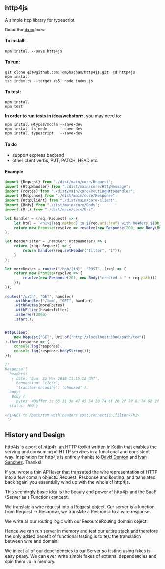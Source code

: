 ## http4js

A simple http library for typescript

Read the [docs](https://tomshacham.github.io/http4js/) here

#### To install:

`npm install --save http4js`

#### To run:

```
git clone git@github.com:TomShacham/http4js.git  cd http4js
npm install
tsc index.ts --target es5; node index.js
```

#### To test:

```
npm install
npm test
```

**In order to run tests in idea/webstorm**, you may need to:

```
npm install @types/mocha --save-dev
npm install ts-node      --save-dev
npm install typescript   --save-dev 
```

#### To do

- support express backend
- other client verbs, PUT, PATCH, HEAD etc.

#### Example

```typescript
import {Request} from "./dist/main/core/Request";
import {HttpHandler} from "./dist/main/core/HttpMessage";
import {routes} from "./dist/main/core/RoutingHttpHandler";
import {Response} from "./dist/main/core/Response";
import {HttpClient} from "./dist/main/core/Client";
import {Body} from "./dist/main/core/Body";
import {Uri} from "./dist/main/core/Uri";
 
let handler = (req: Request) => {
    let html = `<h1>${req.method} to ${req.uri.href} with headers ${Object.keys(req.headers)}</h1>`;
    return new Promise(resolve => resolve(new Response(200, new Body(Buffer.from(html)))));
};
 
let headerFilter = (handler: HttpHandler) => {
    return (req: Request) => {
        return handler(req.setHeader("filter", "1"));
    }
};
 
let moreRoutes = routes("/bob/{id}", "POST", (req) => {
    return new Promise(resolve => {
        resolve(new Response(201, new Body("created a " + req.path)))
    });
});
 
routes("/path", "GET", handler)
    .withHandler("/tom", "GET", handler)
    .withRoutes(moreRoutes)
    .withFilter(headerFilter)
    .asServer(3000)
    .start();
 

HttpClient(
    new Request("GET", Uri.of("http://localhost:3000/path/tom"))
).then(response => {
    console.log(response);
    console.log(response.bodyString());
});
 
/*
Response {
  headers: 
   { date: 'Sun, 25 Mar 2018 11:15:12 GMT',
     connection: 'close',
     'transfer-encoding': 'chunked' },
  body: 
   Body {
     bytes: <Buffer 3c 68 31 3e 47 45 54 20 74 6f 20 2f 70 61 74 68 2f 74 6f 6d 20 77 69 74 68 20 68 65 61 64 65 72 73 20 68 6f 73 74 2c 63 6f 6e 6e 65 63 74 69 6f 6e 2c ... > },
  status: 200 }
 
<h1>GET to /path/tom with headers host,connection,filter</h1>
 */
```

## History and Design

http4js is a port of [http4k](https://github.com/http4k/http4k): an HTTP toolkit written in Kotlin that enables the serving and consuming of HTTP services in a functional and consistent way. Inspiration for http4js is entirely thanks to [David Denton](https://github.com/daviddenton) and [Ivan Sanchez](https://github.com/s4nchez). Thanks! 

If you wrote a thin API layer that translated the wire representation of HTTP into a few domain objects: Request, Response and Routing, and translated back again, you essentially wind up with the whole of http4js.

This seemingly basic idea is the beauty and power of http4js and the SaaF (Server as a Function) concept.

We translate a wire request into a Request object. Our server is a function from Request -> Response, we translate a Response to a wire response. 

We write all our routing logic with our ResourceRouting domain object. 

Hence we can run server in memory and test our entire stack and therefore the only added benefit of functional testing is to test the translation between wire and domain.
 
We inject all of our dependencies to our Server so testing using fakes is easy peasy. We can even write simple fakes of external dependencies and spin them up in memory. 
